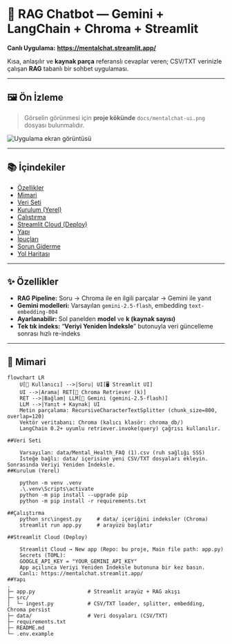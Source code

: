 # 💬 RAG Chatbot — Gemini + LangChain + Chroma + Streamlit

**Canlı Uygulama:** **https://mentalchat.streamlit.app/**

Kısa, anlaşılır ve **kaynak parça** referanslı cevaplar veren; CSV/TXT verinizle çalışan **RAG** tabanlı bir sohbet uygulaması.

---

## 🖼️ Ön İzleme

> Görselin görünmesi için **proje kökünde** `docs/mentalchat-ui.png` dosyası bulunmalıdır.

![Uygulama ekran görüntüsü](docs/mentalchat-ui.png)

---

## 📚 İçindekiler
- [Özellikler](#özellikler)
- [Mimari](#mimari)
- [Veri Seti](#veri-seti)
- [Kurulum (Yerel)](#kurulum-yerel)
- [Çalıştırma](#çalıştırma)
- [Streamlit Cloud (Deploy)](#streamlit-cloud-deploy)
- [Yapı](#yapı)
- [İpuçları](#ipuçları)
- [Sorun Giderme](#sorun-giderme)
- [Yol Haritası](#yol-haritası)

---

## ✨ Özellikler
- **RAG Pipeline:** Soru → Chroma ile en ilgili parçalar → Gemini ile yanıt
- **Gemini modelleri:** Varsayılan `gemini-2.5-flash`, embedding `text-embedding-004`
- **Ayarlanabilir:** Sol panelden **model** ve **k (kaynak sayısı)**
- **Tek tık indeks:** “**Veriyi Yeniden İndeksle**” butonuyla veri güncelleme sonrası hızlı re-indeks

---

## 🧩 Mimari

```mermaid
flowchart LR
    U[👤 Kullanıcı] -->|Soru| UI[🖥️ Streamlit UI]
    UI -->|Arama| RET[🔎 Chroma Retriever (k)]
    RET -->|Bağlam| LLM[🤖 Gemini (gemini-2.5-flash)]
    LLM -->|Yanıt + Kaynak| UI
    Metin parçalama: RecursiveCharacterTextSplitter (chunk_size=800, overlap=120)
    Vektör veritabanı: Chroma (kalıcı klasör: chroma_db/)
    LangChain 0.2+ uyumlu retriever.invoke(query) çağrısı kullanılır.

##Veri Seti

    Varsayılan: data/Mental_Health_FAQ (1).csv (ruh sağlığı SSS)
    İsteğe bağlı: data/ içerisine yeni CSV/TXT dosyaları ekleyin. Sonrasında Veriyi Yeniden İndeksle.
##Kurulum (Yerel)

    python -m venv .venv
    .\.venv\Scripts\activate
    python -m pip install --upgrade pip
    python -m pip install -r requirements.txt

##Çalıştırma
    python src\ingest.py     # data/ içeriğini indeksler (Chroma)
    streamlit run app.py     # arayüzü başlatır

##Streamlit Cloud (Deploy)

    Streamlit Cloud → New app (Repo: bu proje, Main file path: app.py)
    Secrets (TOML):
    GOOGLE_API_KEY = "YOUR_GEMINI_API_KEY"
    App açılınca Veriyi Yeniden İndeksle butonuna bir kez basın.
    Canlı: https://mentalchat.streamlit.app/
##Yapı
.
├─ app.py                 # Streamlit arayüz + RAG akışı
├─ src/
│  └─ ingest.py           # CSV/TXT loader, splitter, embedding, Chroma persist
├─ data/                  # Veri dosyaları (CSV/TXT)
├─ requirements.txt
├─ README.md
└─ .env.example
